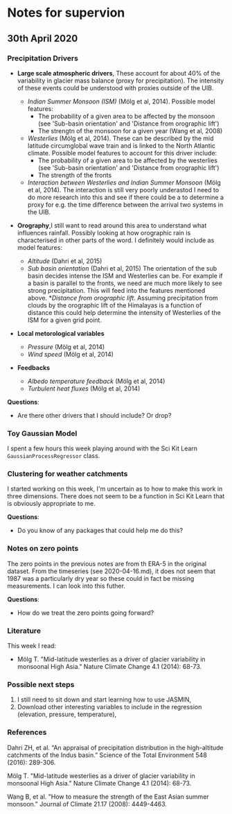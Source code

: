 # Notes for supervion

## 30th April 2020

### Precipitation Drivers

* __Large scale atmospheric drivers__, These account for about 40% of the variability in glacier mass balance (proxy for precipitation). The intensity of these events could be understood with proxies outside of the UIB.
  * _Indian Summer Monsoon (ISM)_ (Mölg et al, 2014). Possible model features:
    * The probability of a given area to be affected by the monsoon (see 'Sub-basin orientation' and 'Distance from orographic lift')
    * The strengtn of the monsoon for a given year (Wang et al, 2008)
  * _Westerlies_ (Mölg et al, 2014). These can be described by the mid latitude circumglobal wave train and is linked to the North Atlantic climate. Possible model features to account for this driver include:
    * The probability of a given area to be affected by the westerlies (see 'Sub-basin orientation' and 'Distance from orographic lift')
    * The strength of the fronts
  * _Interaction between Westerlies and Indian Summer Monsoon_ (Mölg et al, 2014). The interaction is still very poorly underastod I need to do more research into this and see if there could be a to determine a proxy for e.g. the time difference between the arrival two systems in the UIB.

* __Orography__,I still want to read around this area to understand what influences rainfall. Possibly looking at how orographic rain is characterised in other parts of the word. I definitely would include as model features:
  * _Altitude_ (Dahri et al, 2015)
  * _Sub basin orientation_ (Dahri et al, 2015) The orientation of the sub basin decides intense the ISM and Westerlies can be. For example if a basin is parallel to the fronts, we need are much more likely to see strong precipitation. This will feed into the features mentioned above.
  *_Distance from orographic lift_. Assuming precipitation from clouds by the orographic lift of the Himalayas is a function of distance this could help determine the intensity of Westerlies of the ISM for a given grid point.

* __Local metorological variables__
  * _Pressure_ (Mölg et al, 2014)
  * _Wind speed_ (Mölg et al, 2014)

* __Feedbacks__
  * _Albedo temperature feedback_ (Mölg et al, 2014)
  * _Turbulent heat fluxes_ (Mölg et al, 2014)


__Questions__:

* Are there other drivers that I should include? Or drop?

### Toy Gaussian Model

I spent a few hours this week playing around with the Sci Kit Learn `GaussianProcessRegressor` class. 

### Clustering for weather catchments

I started working on this week, I'm uncertain as to how to make this work in three dimensions. There does not seem to be a function in Sci Kit Learn that is obviously appropriate to me.

__Questions__:

* Do you know of any packages that could help me do this?

### Notes on zero points

The zero points in the previous notes are from th ERA-5 in the original dataset. From the timeseries (see 2020-04-16.md), it does not seem that 1987 was a particularly dry year so these could in fact be missing measurements. I can look into this futher.

__Questions__:

* How do we treat the zero points going forward?

### Literature

This week I read:

* Mölg T. "Mid-latitude westerlies as a driver of glacier variability in monsoonal High Asia." Nature Climate Change 4.1 (2014): 68-73.

### Possible next steps

1. I still need to sit down and start learning how to use JASMIN,
2. Download other interesting variables to include in the regression (elevation, pressure, temperature),


### References

Dahri ZH, et al. “An appraisal of precipitation distribution in the high-altitude catchments of the Indus basin.” Science of the Total Environment 548 (2016): 289-306.

Mölg T. "Mid-latitude westerlies as a driver of glacier variability in monsoonal High Asia." Nature Climate Change 4.1 (2014): 68-73.

Wang B, et al. "How to measure the strength of the East Asian summer monsoon." Journal of Climate 21.17 (2008): 4449-4463.
